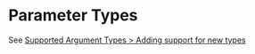 # Parameter Types

See [Supported Argument Types > Adding support for new types](../Arguments/argument-types.md#adding-support-for-other-types)
